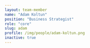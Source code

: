 ```yaml
---
layout: team-member
name: "Adam Koltun"
position: "Business Strategist"
role: "core"
slug: adam
profile: /img/people/adam-koltun.png
inactive: true
---
```

